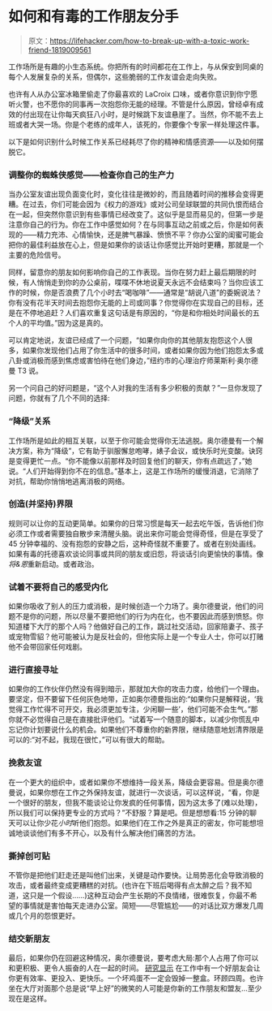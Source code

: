 # 如何和有毒的工作朋友分手

> 原文：<https://lifehacker.com/how-to-break-up-with-a-toxic-work-friend-1819009561>

工作场所是有趣的小生态系统。你把所有的时间都花在工作上，与从保安到同桌的每个人发展复杂的关系，但偶尔，这些脆弱的工作友谊会走向失败。



也许有人从办公室冰箱里偷走了你最喜欢的 LaCroix 口味，或者你意识到你宁愿听火警，也不愿你的同事再一次抱怨你无能的经理。不管是什么原因，曾经卓有成效的付出现在让你每天疯狂八小时，是时候跳下友谊悬崖了。当然，你不能不去上班或者大哭一场。你是个老练的成年人，该死的，你要像个专家一样处理这件事。

以下是如何识别什么时候工作关系已经耗尽了你的精神和情感资源——以及如何摆脱它。

### **调整你的蜘蛛侠感觉——检查你自己的生产力**

当办公室友谊出现负面变化时，变化往往是微妙的，而且随着时间的推移会变得更糟。在过去，你们可能会因为《权力的游戏》或对公司垒球联盟的共同仇恨而结合在一起，但突然你意识到有些事情已经改变了。这似乎是显而易见的，但第一步是注意你自己的行为。你在工作中感觉如何？在与同事互动之前或之后，你是如何表现的——精力充沛、心情愉快，还是脾气暴躁、愤愤不平？你办公室的闺蜜可能会把你的最佳利益放在心上，但是如果你的谈话让你感觉比开始时更糟，那就是一个主要的危险信号。

同样，留意你的朋友如何影响你自己的工作表现。当你在努力赶上最后期限的时候，有人悄悄走到你的办公桌前，喋喋不休地说夏天永远不会结束吗？当你应该工作的时候，你是否浪费了几个小时去“喝咖啡”——通常是“胡说八道”的委婉说法？你有没有花半天时间去抱怨你无能的上司或同事？你觉得你在实现自己的目标，还是在不停地追赶？人们喜欢重复这句话是有原因的，“你是和你相处时间最长的五个人的平均值。”因为这是真的。

可以肯定地说，友谊已经成了一个问题，“如果你向你的其他朋友抱怨这个人很多，如果你发现他们占用了你生活中的很多时间，或者如果你因为他们抱怨太多或八卦或消极而感到焦虑或害怕待在他们身边，”纽约市的心理治疗师莱斯利·奥尔德曼 T3 说。

另一个问自己的好问题是，“这个人对我的生活有多少积极的贡献？”一旦你发现了问题，你就有了几个不同的选择:

### **“降级”关系**

工作场所是如此的相互关联，以至于你可能会觉得你无法逃脱。奥尔德曼有一个解决方案，称为“降级”，它有助于驯服懈怠咆哮，婊子会议，或快乐时光变酸。诀窍是变得更忙一点。“你不能像以前那样及时回复他们的聊天，你有点疏远了，”她说。“人们开始得到你不在的信息。”基本上，这是工作场所的缓慢消退，它消除了对抗，帮助你悄悄地逃离消极的网络。

### **创造(并坚持)界限**

规则可以让你的互动更简单。如果你的日常习惯是每天一起去吃午饭，告诉他们你必须工作或者需要独自散步来清醒头脑。说出来你可能会觉得奇怪，但是在享受了 45 分钟幸福的、没有抱怨的安静之后，这种奇怪就不重要了。或者在别处画线。如果有毒的托德喜欢谈论同事或共同的朋友或旧怨，将谈话引向更愉快的事情。像*将&恩*重新启动。或者政治。

### 试着不要将自己的感受内化

如果你吸收了别人的压力或消极，是时候创造一个力场了。奥尔德曼说，他们的问题不是你的问题，所以尽量不要把他们的行为内在化，也不要因此而感到愤怒。你知道楼下大厅的那个人吗？他做好自己的工作，跳过社交活动，回家陪妻子、孩子或宠物雪貂？他可能被认为是反社会的，但他实际上是一个专业人士，你可以打赌他不会带回家任何戏剧。

### **进行直接寻址**

如果你的工作伙伴仍然没有得到暗示，那就加大你的攻击力度，给他们一个理由。要坚定，但不要留下任何灰色地带，正如奥尔德曼指出的:“如果你只是解释说，‘我觉得工作忙得不可开交，我必须更加专注，少闲聊一些’，他们可能不会生气。”那你就不必觉得自己是在直接批评他们。“试着写一个随意的脚本，以减少你慌乱中忘记你计划要说什么的机会。如果他们不尊重你的新界限，继续随意地划清界限是可以的:“对不起，我现在很忙，”可以有很大的帮助。

### **挽救友谊**

在一个更大的组织中，或者如果你不想维持一段关系，降级会更容易。但是奥尔德曼说，如果你想在工作之外保持友谊，就进行一次谈话，可以这样说，“看，你是一个很好的朋友，但我不能谈论让你发疯的任何事情，因为这太多了(难以处理)，所以我们可以保持更专业的方式吗？”不舒服？算是吧。但是想想看:15 分钟的聊天可以让你少花*小时*听他们抱怨。如果他们在工作之外是真正的密友，你可能想坦诚地谈谈他们有多不开心，以及有什么解决他们痛苦的方法。

### **撕掉创可贴**

不管你是把他们赶走还是叫他们出来，关键是动作要快。让局势恶化会导致消极的攻击，或者最终变成更糟糕的对抗。(也许在下班后喝得有点太醉之后？我不知道，这只是一个假设……)这种互动会产生长期的不良情绪，很难恢复，你最不希望的事情就是害怕每天走进办公室。简短——尽管尴尬——的对话比双方爆发几周或几个月的怨恨更好。

### **结交新朋友**

最后，如果你仍在回避这种情况，奥尔德曼说，要考虑大局:那个人占用了你可以和更积极、更令人振奋的人在一起的时间。 [研究显示](http://www.apple.com) 在工作中有一个好朋友会让你更有效率、更投入、更快乐。一个坏鸡蛋不一定会毁掉一整盒。环顾四周。也许坐在大厅对面那个总是说“早上好”的微笑的人可能是你新的工作朋友和盟友…至少现在是这样。